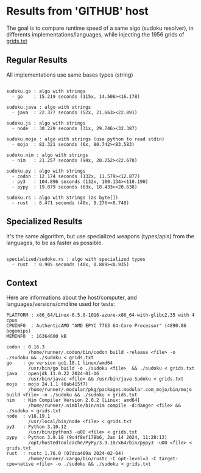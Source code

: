 # Results from 'GITHUB' host

The goal is to compare runtime speed of a same algo (sudoku resolver), in differents implementations/languages, while injecting the 1956 grids of [grids.txt](grids.txt)

## Regular Results

All implementations use same bases types (string)

```

sudoku.go : algo with strings
  - go    : 15.219 seconds (115x, 14.506><16.178)

sudoku.java : algo with strings
  - java  : 22.377 seconds (52x, 21.663><22.891)

sudoku.js : algo with strings
  - node  : 30.229 seconds (31x, 29.746><32.387)

sudoku.mojo : algo with strings (use python to read stdin)
  - mojo  : 82.321 seconds (6x, 80.742><83.583)

sudoku.nim : algo with strings
  - nim   : 21.257 seconds (94x, 20.252><22.670)

sudoku.py : algo with strings
  - codon : 12.174 seconds (132x, 11.579><12.877)
  - py3   : 104.896 seconds (132x, 100.134><110.190)
  - pypy  : 19.879 seconds (63x, 18.433><20.638)

sudoku.rs : algo with Strings (as byte[])
  - rust  : 8.471 seconds (40x, 8.276><8.748)

```

## Specialized Results

It's the same algorithm, but use specialized weapons (types/apis) from the languages, to be as faster as possible.

```

specialized/sudoku.rs : algo with specialized types
  - rust  : 0.905 seconds (40x, 0.889><0.935)

```
## Context

Here are informations about the host/computer, and languages/versions/cmdline used for tests:
```
PLATFORM : x86_64/Linux-6.5.0-1016-azure-x86_64-with-glibc2.35 with 4 cpus
CPUINFO  : AuthenticAMD "AMD EPYC 7763 64-Core Processor" (4890.86 bogomips)
MEMINFO  : 16364600 kB

codon : 0.16.3
        /home/runner/.codon/bin/codon build -release <file> -o ./sudoku && ./sudoku < grids.txt
go    : go version go1.18.1 linux/amd64
        /usr/bin/go build -o ./sudoku <file>  && ./sudoku < grids.txt
java  : openjdk 11.0.22 2024-01-16
        /usr/bin/javac <file> && /usr/bin/java Sudoku < grids.txt
mojo  : mojo 24.1.1 (0ab415f7)
        /home/runner/.modular/pkg/packages.modular.com_mojo/bin/mojo build <file> -o ./sudoku && ./sudoku < grids.txt
nim   : Nim Compiler Version 2.0.2 [Linux: amd64]
        /home/runner/.nimble/bin/nim compile -d:danger <file> && ./sudoku < grids.txt
node  : v18.19.1
        /usr/local/bin/node <file> < grids.txt
py3   : Python 3.10.12
        /usr/bin/python3 -uOO <file> < grids.txt
pypy  : Python 3.9.18 (9c4f8ef178b6, Jan 14 2024, 11:28:13)
        /opt/hostedtoolcache/PyPy/3.9.18/x64/bin/pypy3 -uOO <file> < grids.txt
rust  : rustc 1.76.0 (07dca489a 2024-02-04)
        /home/runner/.cargo/bin/rustc -C opt-level=3 -C target-cpu=native <file> -o ./sudoku && ./sudoku < grids.txt

```


